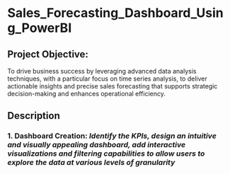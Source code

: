 # Sales_Forecasting_Dashboard_Using_PowerBI

## **Project Objective:**  
To drive business success by leveraging advanced data analysis techniques, with a particular focus on time series analysis, to deliver actionable insights and precise sales forecasting that supports strategic decision-making and enhances operational efficiency.

## Description

### 1. Dashboard Creation: <i>Identify the KPIs, design an intuitive and visually appealing dashboard, add interactive visualizations and filtering capabilities to allow users to explore  the data at various levels of granularity</i>
